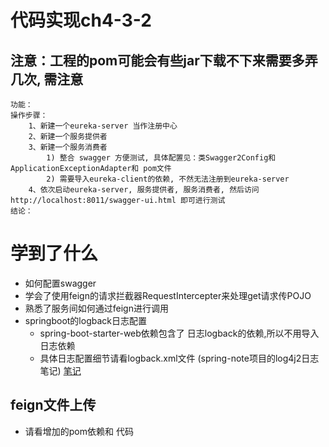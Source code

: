 # 代码实现ch4-3-2
## 注意：工程的pom可能会有些jar下载不下来需要多弄几次, 需注意
```
功能：
操作步骤：
    1、新建一个eureka-server 当作注册中心
    2、新建一个服务提供者
    3、新建一个服务消费者
        1) 整合 swagger 方便测试, 具体配置见：类Swagger2Config和ApplicationExceptionAdapter和 pom文件
        2) 需要导入eureka-client的依赖, 不然无法注册到eureka-server
    4、依次启动eureka-server, 服务提供者, 服务消费者, 然后访问 http://localhost:8011/swagger-ui.html 即可进行测试
结论：

```
# 学到了什么
- 如何配置swagger
- 学会了使用feign的请求拦截器RequestIntercepter来处理get请求传POJO
- 熟悉了服务间如何通过feign进行调用
- springboot的logback日志配置
    - spring-boot-starter-web依赖包含了 日志logback的依赖,所以不用导入日志依赖
    - 具体日志配置细节请看logback.xml文件 (spring-note项目的log4j2日志笔记) [笔记](https://github.com/keepclimbs/spring-note/tree/master/src/main/resources/log4j2.xml)

## feign文件上传
- 请看增加的pom依赖和 代码
   
